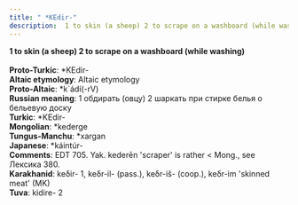 ```yaml
---
title: " *KEdir-"
description:  1 to skin (a sheep) 2 to scrape on a washboard (while washing)
---
```

<strong> 1 to skin (a sheep) 2 to scrape on a washboard (while washing)</strong><br><br>
<strong>Proto-Turkic</strong>:  *KEdir-<br>
<strong>Altaic etymology</strong>:  Altaic etymology<br>
<strong> Proto-Altaic</strong>:  *k`ádí(-rV)<br>
<strong>Russian meaning</strong>:  1 обдирать (овцу) 2 шаркать при стирке белья о бельевую доску<br>
<strong>Turkic</strong>:  *KEdir-<br>
<strong>Mongolian</strong>:  *kederge<br>
<strong>Tungus-Manchu</strong>:  *xargan<br>
<strong>Japanese</strong>:  *káintúr-<br>
<strong>Comments</strong>:  EDT 705. Yak. kederēn 'scraper' is rather < Mong., see Лексика 380.<br>
<strong>Karakhanid</strong>:  keδir- 1, keδr-il- (pass.), keδr-iš- (coop.), keδr-im 'skinned meat' (MK)<br>
<strong>Tuva</strong>:  kidire- 2<br>


